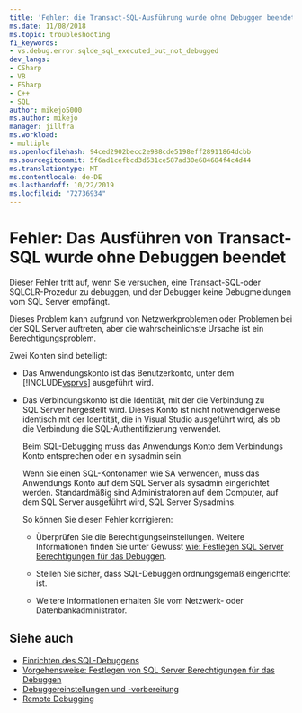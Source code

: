 ```yaml
---
title: 'Fehler: die Transact-SQL-Ausführung wurde ohne Debuggen beendet | Microsoft-Dokumentation'
ms.date: 11/08/2018
ms.topic: troubleshooting
f1_keywords:
- vs.debug.error.sqlde_sql_executed_but_not_debugged
dev_langs:
- CSharp
- VB
- FSharp
- C++
- SQL
author: mikejo5000
ms.author: mikejo
manager: jillfra
ms.workload:
- multiple
ms.openlocfilehash: 94ced2902becc2e988cde5198eff28911864dcbb
ms.sourcegitcommit: 5f6ad1cefbcd3d531ce587ad30e684684f4c4d44
ms.translationtype: MT
ms.contentlocale: de-DE
ms.lasthandoff: 10/22/2019
ms.locfileid: "72736934"
---
```

# <a name="error-transact-sql-execution-ended-without-debugging"></a>Fehler: Das Ausführen von Transact-SQL wurde ohne Debuggen beendet

Dieser Fehler tritt auf, wenn Sie versuchen, eine Transact-SQL-oder SQLCLR-Prozedur zu debuggen, und der Debugger keine Debugmeldungen vom SQL Server empfängt.

Dieses Problem kann aufgrund von Netzwerkproblemen oder Problemen bei der SQL Server auftreten, aber die wahrscheinlichste Ursache ist ein Berechtigungsproblem.

Zwei Konten sind beteiligt:

- Das Anwendungskonto ist das Benutzerkonto, unter dem [!INCLUDE[vsprvs](../code-quality/includes/vsprvs_md.md)] ausgeführt wird.

- Das Verbindungskonto ist die Identität, mit der die Verbindung zu SQL Server hergestellt wird. Dieses Konto ist nicht notwendigerweise identisch mit der Identität, die in Visual Studio ausgeführt wird, als ob die Verbindung die SQL-Authentifizierung verwendet.

  Beim SQL-Debugging muss das Anwendungs Konto dem Verbindungs Konto entsprechen oder ein sysadmin sein.

  Wenn Sie einen SQL-Kontonamen wie SA verwenden, muss das Anwendungs Konto auf dem SQL Server als sysadmin eingerichtet werden. Standardmäßig sind Administratoren auf dem Computer, auf dem SQL Server ausgeführt wird, SQL Server Sysadmins.

  So können Sie diesen Fehler korrigieren:

  - Überprüfen Sie die Berechtigungseinstellungen. Weitere Informationen finden Sie unter Gewusst [wie: Festlegen SQL Server Berechtigungen für das Debuggen](https://msdn.microsoft.com/84e088d0-0409-41d4-841b-f5d4b0fda414).

  - Stellen Sie sicher, dass SQL-Debuggen ordnungsgemäß eingerichtet ist.

  - Weitere Informationen erhalten Sie vom Netzwerk- oder Datenbankadministrator.

## <a name="see-also"></a>Siehe auch

- [Einrichten des SQL-Debuggens](https://docs.microsoft.com/previous-versions/visualstudio/visual-studio-2010/s4sszxst(v=vs.100))
- [Vorgehensweise: Festlegen von SQL Server Berechtigungen für das Debuggen](https://msdn.microsoft.com/84e088d0-0409-41d4-841b-f5d4b0fda414)
- [Debuggereinstellungen und -vorbereitung](../debugger/debugger-settings-and-preparation.md)
- [Remote Debugging](../debugger/remote-debugging.md)